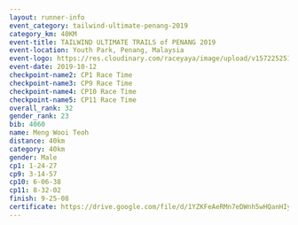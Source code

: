 ```yaml
---
layout: runner-info 
event_category: tailwind-ultimate-penang-2019 
category_km: 40KM 
event-title: TAILWIND ULTIMATE TRAILS of PENANG 2019 
event-location: Youth Park, Penang, Malaysia 
event-logo: https://res.cloudinary.com/raceyaya/image/upload/v1572252513/logo/utop-2019_h9tzys.jpg 
event-date: 2019-10-12 
checkpoint-name2: CP1 Race Time 
checkpoint-name3: CP9 Race Time 
checkpoint-name4: CP10 Race Time 
checkpoint-name5: CP11 Race Time 
overall_rank: 32
gender_rank: 23
bib: 4060
name: Meng Wooi Teoh
distance: 40km
category: 40km
gender: Male
cp1: 1-24-27
cp9: 3-14-57
cp10: 6-06-38
cp11: 8-32-02
finish: 9-25-08
certificate: https://drive.google.com/file/d/1YZKFeAeRMn7eDWnh5wHQanHIy9I10RM-/view?usp=sharing
---
```

